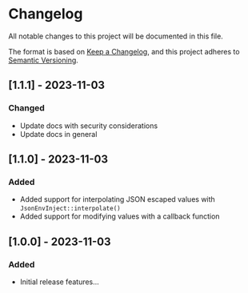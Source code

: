 # Changelog

All notable changes to this project will be documented in this file.

The format is based on [Keep a Changelog](https://keepachangelog.com/en/1.0.0/),
and this project adheres to [Semantic Versioning](https://semver.org/spec/v2.0.0.html).

## [1.1.1] - 2023-11-03

### Changed
- Update docs with security considerations
- Update docs in general

## [1.1.0] - 2023-11-03

### Added
- Added support for interpolating JSON escaped values with `JsonEnvInject::interpolate()`
- Added support for modifying values with a callback function

## [1.0.0] - 2023-11-03

### Added
- Initial release features...
